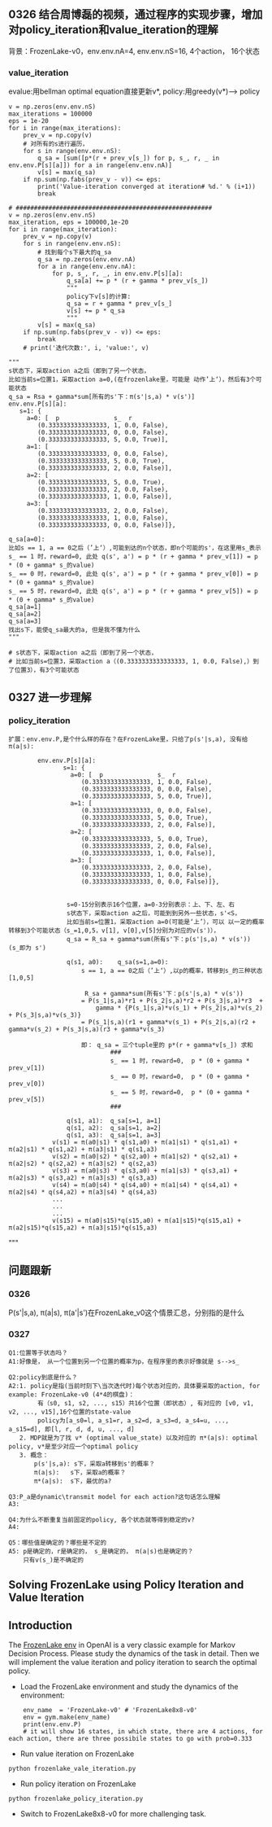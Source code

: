 ## 0326 结合周博磊的视频，通过程序的实现步骤，增加对policy_iteration和value_iteration的理解
背景：FrozenLake-v0，env.env.nA=4, env.env.nS=16, 4个action， 16个状态

### value_iteration
evalue:用bellman optimal equation直接更新v*,
policy:用greedy(v*)--> policy
```
v = np.zeros(env.env.nS)  
max_iterations = 100000
eps = 1e-20
for i in range(max_iterations):
    prev_v = np.copy(v)
    # 对所有的s进行遍历，
    for s in range(env.env.nS):
        q_sa = [sum([p*(r + prev_v[s_]) for p, s_, r, _ in env.env.P[s][a]]) for a in range(env.env.nA)] 
        v[s] = max(q_sa)
    if np.sum(np.fabs(prev_v - v)) <= eps:
        print('Value-iteration converged at iteration# %d.' % (i+1))
        break
        
# ######################################################        
v = np.zeros(env.env.nS)
max_iteration, eps = 100000,1e-20
for i in range(max_iteration):
    prev_v = np.copy(v)
    for s in range(env.env.nS):
        # 找到每个s下最大的q_sa
        q_sa = np.zeros(env.env.nA)
        for a in range(env.env.nA):
            for p, s_, r, _, in env.env.P[s][a]:
                q_sa[a] += p * (r + gamma * prev_v[s_])
                """
                policy下v[s]的计算:
                q_sa = r + gamma * prev_v[s_]
                v[s] += p * q_sa
                """
        v[s] = max(q_sa)
    if np.sum(np.fabs(prev_v - v)) <= eps:
        break
    # print('迭代次数:', i, 'value:', v)
```


    """
    s状态下，采取action a之后（即到了另一个状态，
    比如当前s=位置1，采取action a=0,(在frozenlake里，可能是 动作’上‘），然后有3个可能状态
    q_sa = Rsa + gamma*sum[所有的s'下：π(s'|s,a) * v(s')]
    env.env.P[s][a]:
       s=1: {
         a=0: [  p               s_  r
            (0.3333333333333333, 1, 0.0, False),
            (0.3333333333333333, 0, 0.0, False),
            (0.3333333333333333, 5, 0.0, True)],
         a=1: [
            (0.3333333333333333, 0, 0.0, False),
            (0.3333333333333333, 5, 0.0, True),
            (0.3333333333333333, 2, 0.0, False)],
         a=2: [ 
            (0.3333333333333333, 5, 0.0, True),
            (0.3333333333333333, 2, 0.0, False),
            (0.3333333333333333, 1, 0.0, False)],
         a=3: [
            (0.3333333333333333, 2, 0.0, False),
            (0.3333333333333333, 1, 0.0, False),
            (0.3333333333333333, 0, 0.0, False)]},

    q_sa[a=0]:
    比如s == 1, a == 0之后（’上‘）,可能到达的n个状态，即n个可能的s'，在这里用s_表示
    s_ == 1 时，reward=0, 此处 q(s', a') = p * (r + gamma * prev_v[1]) = p * (0 + gamma* s_的value)
    s_ == 0 时，reward=0, 此处 q(s', a') = p * (r + gamma * prev_v[0]) = p * (0 + gamma* s_的value)
    s_ == 5 时，reward=0, 此处 q(s', a') = p * (r + gamma * prev_v[5]) = p * (0 + gamma* s_的value)
    q_sa[a=1]
    q_sa[a=2]
    q_sa[a=3]
    找出s下，能使q_sa最大的a, 但是我不懂为什么
    """
    
    # s状态下，采取action a之后（即到了另一个状态，
    # 比如当前s=位置3，采取action a（(0.3333333333333333, 1, 0.0, False),）到了位置3），有3个可能状态
 
## 0327 进一步理解
### policy_iteration
    扩展：env.env.P,是个什么样的存在？在FrozenLake里，只给了p(s'|s,a), 没有给π(a|s):

            env.env.P[s][a]:
                   s=1: {
                     a=0: [  p               s_  r
                        (0.3333333333333333, 1, 0.0, False),
                        (0.3333333333333333, 0, 0.0, False),
                        (0.3333333333333333, 5, 0.0, True)],
                     a=1: [
                        (0.3333333333333333, 0, 0.0, False),
                        (0.3333333333333333, 5, 0.0, True),
                        (0.3333333333333333, 2, 0.0, False)],
                     a=2: [
                        (0.3333333333333333, 5, 0.0, True),
                        (0.3333333333333333, 2, 0.0, False),
                        (0.3333333333333333, 1, 0.0, False)],
                     a=3: [
                        (0.3333333333333333, 2, 0.0, False),
                        (0.3333333333333333, 1, 0.0, False),
                        (0.3333333333333333, 0, 0.0, False)]},


                    s=0-15分别表示16个位置，a=0-3分别表示：上、下、左、右
                    s状态下，采取action a之后，可能到到另外一些状态，s'<S，
                    比如当前s=位置1，采取action a=0(可能是‘上’），可以 以一定的概率转移到3个可能状态（s_=1,0,5，v[1], v[0],v[5]分别为对应的v(s')），
                    q_sa = R_sa + gamma*sum(所有s'下：p(s'|s,a) * v(s'))  (s_即为 s')

                    q(s1, a0):    q_sa(s=1,a=0):
                        s == 1, a == 0之后（’上‘）,以p的概率，转移到s_的三种状态[1,0,5]

                         R_sa + gamma*sum(所有s'下：p(s'|s,a) * v(s'))
                        = P(s_1|s,a)*r1 + P(s_2|s,a)*r2 + P(s_3|s,a)*r3  +
                            gamma * {P(s_1|s,a)*v(s_1) + P(s_2|s,a)*v(s_2) + P(s_3|s,a)*v(s_3)}
                        = P(s_1|s,a)(r1 + gamma*v(s_1) + P(s_2|s,a)(r2 + gamma*v(s_2) + P(s_3|s,a)(r3 + gamma*v(s_3)

                        即： q_sa = 三个tuple里的 p*(r + gamma*v[s_]) 求和
                                ###
                                s_ == 1 时，reward=0,  p * (0 + gamma * prev_v[1])
                                s_ == 0 时，reward=0,  p * (0 + gamma * prev_v[0])
                                s_ == 5 时，reward=0,  p * (0 + gamma * prev_v[5])
                                ###

                    q(s1, a1):  q_sa[s=1, a=1]
                    q(s1, a2):  q_sa[s=1, a=2]
                    q(s1, a3):  q_sa[s=1, a=3]
                v(s1) = π(a0|s1) * q(s1,a0) + π(a1|s1) * q(s1,a1) + π(a2|s1) * q(s1,a2) + π(a3|s1) * q(s1,a3)
                v(s2) = π(a0|s2) * q(s2,a0) + π(a1|s2) * q(s2,a1) + π(a2|s2) * q(s2,a2) + π(a3|s2) * q(s2,a3)
                v(s3) = π(a0|s3) * q(s3,a0) + π(a1|s3) * q(s3,a1) + π(a2|s3) * q(s3,a2) + π(a3|s3) * q(s3,a3)
                v(s4) = π(a0|s4) * q(s4,a0) + π(a1|s4) * q(s4,a1) + π(a2|s4) * q(s4,a2) + π(a3|s4) * q(s4,a3)
                ...
                ...
                ...
                v(s15) = π(a0|s15)*q(s15,a0) + π(a1|s15)*q(s15,a1) + π(a2|s15)*q(s15,a2) + π(a3|s15)*q(s15,a3)
"""
    
## 问题跟新
### 0326
P(s'|s,a),  π(a|s),  π(a'|s')在FrozenLake_v0这个情景汇总，分别指的是什么
### 0327
    Q1:位置等于状态吗？
    A1:好像是， 从一个位置到另一个位置的概率为p，在程序里的表示好像就是 s-->s_

    Q2:policy到底是什么？
    A2:1. policy是指(当前时刻下\当次迭代时)每个状态对应的，具体要采取的action, for example: FrozenLake-v0 (4*4的棋盘)：
            有（s0, s1, s2, ..., s15）共16个位置（即状态）, 有对应的 [v0, v1, v2, ..., v15],16个位置的state-value
            policy为[a_s0=l, a_s1=r, a_s2=d, a_s3=d, a_s4=u, ..., a_s15=d], 即[l, r, d, d, u, ..., d]
       2. MDP就是为了找 v* (optimal value_state) 以及对应的 π*(a|s): optimal policy, v*是至少对应一个optimal policy
       3. 概念：
           p(s'|s,a): s下，采取a转移到s'的概率？
           π(a|s):   s下，采取a的概率？
           π*(a|s):  s下，最优的a?

    Q3:P_a是dynamic\transmit model for each action?这句话怎么理解
    A3:

    Q4:为什么不断重复当前固定的policy, 各个状态就等得到稳定的v?
    A4:

    Q5：哪些值是确定的？哪些是不定的
    A5: p是确定的，r是确定的， s_是确定的， π(a|s)也是确定的？
        只有v(s_)是不确定的


## Solving FrozenLake using Policy Iteration and Value Iteration

## Introduction
The [FrozenLake env](https://gym.openai.com/envs/FrozenLake-v0/) in OpenAI is a very classic example for Markov Decision Process. Please study the dynamics of the task in detail. Then we will implement the value iteration and policy iteration to search the optimal policy. 

* Load the FrozenLake environment and study the dynamics of the environment:
```
    env_name  = 'FrozenLake-v0' # 'FrozenLake8x8-v0'
    env = gym.make(env_name)
    print(env.env.P)
    # it will show 16 states, in which state, there are 4 actions, for each action, there are three possibile states to go with prob=0.333
```

* Run value iteration on FrozenLake
```
python frozenlake_vale_iteration.py
```

* Run policy iteration on FrozenLake
```
python frozenlake_policy_iteration.py
```

* Switch to FrozenLake8x8-v0 for more challenging task.
